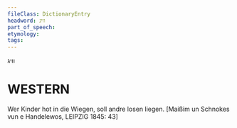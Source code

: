 ```yaml
---
fileClass: DictionaryEntry
headword: וויג
part_of_speech: 
etymology: 
tags: 
---
```

וויג

WESTERN
========

Wer Kinder hot in die Wiegen, soll andre losen liegen.
[Maißim un Schnokes vun e Handelewos, LEIPZIG 1845: 43]